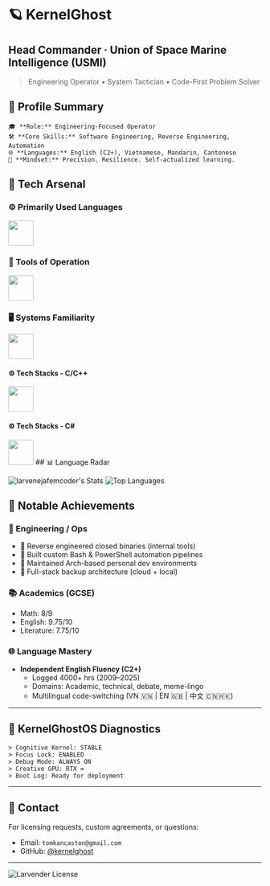 # 🪐 KernelGhost  
## Head Commander · Union of Space Marine Intelligence (USMI)  
> Engineering Operator • System Tactician • Code-First Problem Solver


## 🧾 Profile Summary
````
🎓 **Role:** Engineering-Focused Operator  
🛠️ **Core Skills:** Software Engineering, Reverse Engineering, Automation  
🌐 **Languages:** English (C2+), Vietnamese, Mandarin, Cantonese  
🧬 **Mindset:** Precision. Resilience. Self-actualized learning.
````

## 🔧 Tech Arsenal

### ⚙️ Primarily Used Languages  

<img src="https://skillicons.dev/icons?i=cpp,cs,rust,python" height="50"/>

### 🧰 Tools of Operation  

<img src="https://skillicons.dev/icons?i=git,github,vscode,visualstudio,clion,pycharm,rider,neovim,bash,sublime" height="50"/>

### 🖥️ Systems Familiarity  
<img src="https://skillicons.dev/icons?i=linux,arch,ubuntu,mint,debian,windows" height="50"/>

#### ⚙️ Tech Stacks - C/C++  
  <img src="https://skillicons.dev/icons?i=cpp,qt,gtk,neovim,vscode" height="50"/>
  
#### ⚙️ Tech Stacks - C#  
  <img src="https://skillicons.dev/icons?i=cs,visualstudio,vscode" height="50"/>
## 📊 Language Radar

![larvenejafemcoder's Stats](https://github-readme-stats.vercel.app/api?username=larvenejafemcoder&theme=vue-dark&show_icons=true&hide_border=true&count_private=true)
![Top Languages](https://github-readme-stats.vercel.app/api/top-langs/?username=larvenejafemcoder&theme=vue-dark&layout=donut&hide_border=true&hide=html,css,shell,makefile,javascript&width=1200&height=800)

## 🧠 Notable Achievements

### 🎯 Engineering / Ops
- 🧪 Reverse engineered closed binaries (internal tools)
- 🔧 Built custom Bash & PowerShell automation pipelines
- 🦾 Maintained Arch-based personal dev environments
- 💾 Full-stack backup architecture (cloud + local)

### 📚 Academics (GCSE)
- Math: 8/9  
- English: 9.75/10  
- Literature: 7.75/10

### 🌐 Language Mastery
- **Independent English Fluency (C2+)**
  - Logged 4000+ hrs (2009–2025)
  - Domains: Academic, technical, debate, meme-lingo
  - Multilingual code-switching (VN 🇻🇳 | EN 🇬🇧 | 中文 🇨🇳🇭🇰)

---

## 🧬 KernelGhostOS Diagnostics

```text
> Cognitive Kernel: STABLE
> Focus Lock: ENABLED
> Debug Mode: ALWAYS ON
> Creative GPU: RTX ∞
> Boot Log: Ready for deployment
````

---

## 📮 Contact

For licensing requests, custom agreements, or questions:

- Email: `tomkancaston@gmail.com`
- GitHub: [@kernelghost](https://github.com/larvenejafemcoder)

---
![Larvender License](https://img.shields.io/badge/license-MIT-purple?style=for-the-badge&logoColor=white)
